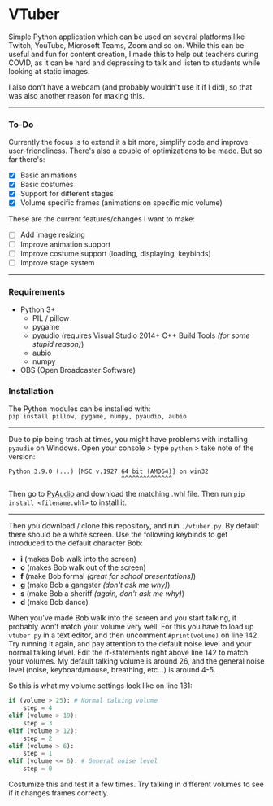 # VTuber
Simple Python application which can be used on several platforms like Twitch, YouTube, Microsoft Teams, Zoom and so on. While this can be useful and fun for content creation, I made this to help out teachers during COVID, as it can be hard and depressing to talk and listen to students while looking at static images. 

I also don't have a webcam (and probably wouldn't use it if I did), so that was also another reason for making this.

---

### To-Do
Currently the focus is to extend it a bit more, simplify code and improve user-friendliness. There's also a couple of optimizations to be made. But so far there's:  
- [x] Basic animations
- [x] Basic costumes
- [x] Support for different stages
- [x] Volume specific frames (animations on specific mic volume)

These are the current features/changes I want to make:  
- [ ] Add image resizing
- [ ] Improve animation support
- [ ] Improve costume support (loading, displaying, keybinds)
- [ ] Improve stage system

---

### Requirements
- Python 3+
	- PIL / pillow
	- pygame
	- pyaudio (requires Visual Studio 2014+ C++ Build Tools _(for some stupid reason)_)
	- aubio
	- numpy
- OBS (Open Broadcaster Software)

### Installation  
The Python modules can be installed with:   
`pip install pillow, pygame, numpy, pyaudio, aubio`

---

Due to pip being trash at times, you might have problems with installing `pyaudio` on Windows. Open your console > type `python` > take note of the version:

```
Python 3.9.0 (...) [MSC v.1927 64 bit (AMD64)] on win32
                               ^^^^^^^^^^^^^^
```

Then go to [PyAudio](https://www.lfd.uci.edu/~gohlke/pythonlibs/#pyaudio) and download the matching .whl file. Then run `pip install <filename.whl>` to install it.

---

Then you download / clone this repository, and run `./vtuber.py`. By default there should be a white screen. Use the following keybinds to get introduced to the default character Bob:
- **i** (makes Bob walk into the screen)
- **o** (makes Bob walk out of the screen)
- **f** (make Bob formal _(great for school presentations)_)
- **g** (make Bob a gangster _(don't ask me why)_)
- **s** (make Bob a sheriff _(again, don't ask me why)_)
- **d** (make Bob dance)

When you've made Bob walk into the screen and you start talking, it probably won't match your volume very well. For this you have to load up `vtuber.py` in a text editor, and then uncomment `#print(volume)` on line 142. Try running it again, and pay attention to the default noise level and your normal talking level. Edit the if-statements right above line 142 to match your volumes. My default talking volume is around 26, and the general noise level (noise, keyboard/mouse, breathing, etc...) is around 4-5.

So this is what my volume settings look like on line 131:
```py
if (volume > 25): # Normal talking volume
    step = 4
elif (volume > 19):
    step = 3
elif (volume > 12):
    step = 2
elif (volume > 6):
    step = 1
elif (volume <= 6): # General noise level
    step = 0
```
Costumize this and test it a few times. Try talking in different volumes to see if it changes frames correctly.
